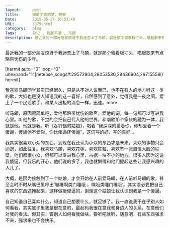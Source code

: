 ```yaml
---
layout:		post
title:		喝醉了她的梦，晚安
Date:		2015-05-27 10:53:40
URL:		/379.html
category:	blog
Tags: 		杂记 , 狗屁不通 , 马頔
description: 最近我的一部分朋友惊讶于我迷恋上了马頔，就是那个留着板寸头，唱起歌来有点略带忧伤的少年。
---
```




最近我的一部分朋友惊讶于我迷恋上了马頔，就是那个留着板寸头，唱起歌来有点略带忧伤的少年。

[hermit auto="0" loop="0" unexpand="1"]netease_songs#:29572804,28053530,29436904,29715558[/hermit]

我喜欢马頔同学其实已经很久，只是从不对人说而已，也不在有人的地方听这一类的歌，大抵也是没人知道我的这一喜好，自然感到了意外，觉得我是一夜之间，爱上了一个民谣歌手，和某人出柜的消息一样，迅速。more

听马頔，原因很简单吧，爱他那略带忧伤的歌声，爱他的词，每一句都可以写进我心里。听他的歌，不觉的会把自己代入他的世界，和唱歌那个家伙的融为一体，我就是他，他就是我。听《吞铃铛的姑娘》，唱着 “我深深的爱着你，你却爱着一个傻逼，傻逼他不爱你，你比傻逼还傻逼”，这词写的好，写的真好....

我其实很喜欢小众的东西，到现在我还认为小众的东西才是未来，大众的事物只会消退，如此往复。我喜欢马頔，喜欢花粥，喜欢陈粒，喜欢有一张自信大脸的程壁，他们都很小众，但都可以专进我心里，占据一块不小的地方。很多人因为这说我傻逼，但我乐的开心，他们说的多了，我也就懒得和他们提起这些让我感兴趣的人儿了。

大概，是因为接触到了一个姑娘，才会开始在人前爱马頔，在人前听马頔的歌，甚至会时不时从嘴巴里哼出‘喔噻啊类门噻哦 ，唉哦类噻门噻哦’。其实没必要把自己喜欢的东西遮掩起来，这样做挺傻逼的，谢谢这个姑娘让我认识到我是一个傻逼。

自己知道自己喜欢什么，知道自己想要什么，就足够了。我一直说我不在乎别人如何看我，其实底子里我是很在意的，最起码我很在意我和身边人的关系，在意他们对我的看法。但其实，管别人如何看我做啥，要听吧就听，随意吧，有些东西强求不来，强求来也不会快乐。